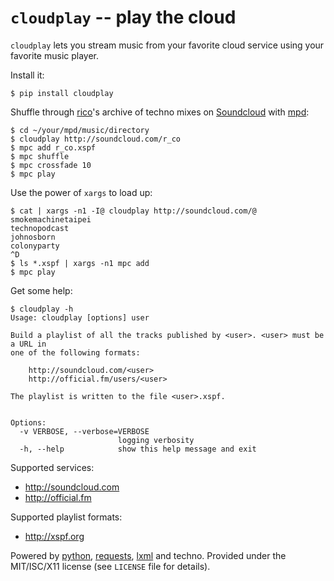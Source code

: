 # `cloudplay` -- play the cloud

`cloudplay` lets you stream music from your favorite cloud service using your
favorite music player. 

Install it:

    $ pip install cloudplay

Shuffle through [rico](http://soundcloud.com/r_co)'s archive of techno mixes on
[Soundcloud](http://soundcloud.com) with [mpd](http://musicpd.org/):

    $ cd ~/your/mpd/music/directory
    $ cloudplay http://soundcloud.com/r_co
    $ mpc add r_co.xspf
    $ mpc shuffle
    $ mpc crossfade 10
    $ mpc play

Use the power of `xargs` to load up:

    $ cat | xargs -n1 -I@ cloudplay http://soundcloud.com/@
    smokemachinetaipei
    technopodcast
    johnosborn
    colonyparty
    ^D
    $ ls *.xspf | xargs -n1 mpc add
    $ mpc play

Get some help:

    $ cloudplay -h
    Usage: cloudplay [options] user

    Build a playlist of all the tracks published by <user>. <user> must be a URL in
    one of the following formats:

        http://soundcloud.com/<user>
        http://official.fm/users/<user>

    The playlist is written to the file <user>.xspf.


    Options:
      -v VERBOSE, --verbose=VERBOSE
                            logging verbosity
      -h, --help            show this help message and exit

Supported services:

* <http://soundcloud.com>
* <http://official.fm>

Supported playlist formats:

* <http://xspf.org>

Powered by [python](http://python.org), [requests](http://python-requests.org),
[lxml](http://lxml.de) and techno. Provided under the MIT/ISC/X11 license (see
`LICENSE` file for details).
